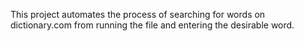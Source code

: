This project automates the process of searching for words on dictionary.com from running the file and entering the desirable word.
